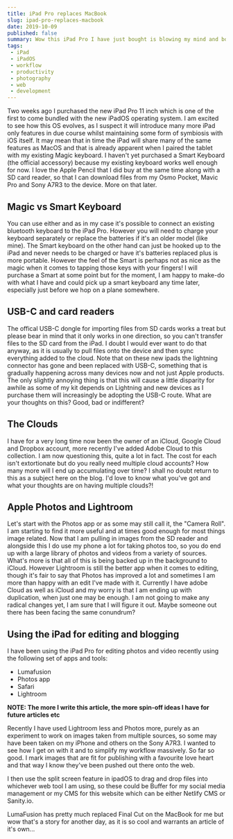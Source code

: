 ```yaml
---
title: iPad Pro replaces MacBook
slug: ipad-pro-replaces-macbook
date: 2019-10-09
published: false
summary: Wow this iPad Pro I have just bought is blowing my mind and boosting my productivity. Here is why
tags:
 - iPad
 - iPadOS
 - workflow
 - productivity
 - photography
 - web
 - development
---
```


Two weeks ago I purchased the new iPad Pro 11 inch which is one of the first to come bundled with the new iPadOS operating system. I am excited to see how this OS evolves, as I suspect it will introduce many more iPad only features in due course whilst maintaining some form of symbiosis with iOS itself. It may mean that in time the iPad will share many of the same features as MacOS and that is already apparent when I paired the tablet with my existing Magic keyboard. I haven't yet purchased a Smart Keyboard (the official accessory) because my existing keyboard works well enough for now. I love the Apple Pencil that I did buy at the same time along with a SD card reader, so that I can download files from my Osmo Pocket, Mavic Pro and Sony A7R3 to the device. More on that later.

## Magic vs Smart Keyboard
You can use either and as in my case it's possible to connect an existing bluetooth keyboard to the iPad Pro. However you will need to charge your keyboard separately or replace the batteries if it's an older model (like mine). The Smart keyboard on the other hand can just be hooked up to the iPad and never needs to be charged or have it's batteries replaced plus is more portable. However the feel of the Smart is perhaps not as nice as the magic when it comes to tapping those keys with your fingers! I will purchase a Smart at some point but for the moment, I am happy to make-do with what I have and could pick up a smart keyboard any time later, especially just before we hop on a plane somewhere.

## USB-C and card readers
The offical USB-C dongle for importing files from SD cards works a treat but please bear in mind that it only works in one direction, so you can't transfer files to the SD card from the iPad. I doubt I would ever want to do that anyway, as it is usually to pull files onto the device and then sync everything added to the cloud. Note that on these new ipads the lightning connector has gone and been replaced with USB-C, something that is gradually happening across many devices now and not just Apple products. The only slightly annoying thing is that this will cause a little disparity for awhile as some of my kit depends on Lightning and new devices as I purchase them will increasingly be adopting the USB-C route. What are your thoughts on this? Good, bad or indifferent?

## The Clouds
I have for a very long time now been the owner of an iCloud, Google Cloud and Dropbox account, more recently I've added Adobe Cloud to this collection. I am now questioning this, quite a lot in fact. The cost for each isn't extortionate but do you really need multiple cloud accounts? How many more will I end up accumulating over time? I shall no doubt return to this as a subject here on the blog. I'd love to know what you've got and what your thoughts are on having multiple clouds?!

## Apple Photos and Lightroom
Let's start with the Photos app or as some may still call it, the "Camera Roll". I am starting to find it more useful and at times good enough for most things image related. Now that I am pulling in images from the SD reader and alongside this I do use my phone a lot for taking photos too, so you do end up with a large library of photos and videos from a variety of sources. What's more is that all of this is being backed up in the background to iCloud. However Lightroom is still the better app when it comes to editing, though it's fair to say that Photos has improved a lot and sometimes I am more than happy with an edit I've made with it. Currently I have adobe Cloud as well as iCloud and my worry is that I am ending up with duplication, when just one may be enough. I am not going to make any radical changes yet, I am sure that I will figure it out. Maybe someone out there has been facing the same conundrum?

## Using the iPad for editing and blogging
I have been using the iPad Pro for editing photos and video recently using the following set of apps and tools:

- Lumafusion
- Photos app
- Safari
- Lightroom

__NOTE: The more I write this article, the more spin-off ideas I have for future articles etc__

Recently I have used Lightroom less and Photos more, purely as an experiment to work on images taken from multiple sources, so some may have been taken on my iPhone and others on the Sony A7R3. I wanted to see how I get on with it and to simplify my workflow massively. So far so good. I mark images that are fit for publishing with a favourite love heart and that way I know they've been pushed out there onto the web. 

I then use the split screen feature in ipadOS to drag and drop files into whichever web tool I am using, so these could be Buffer for my social media management or my CMS for this website which can be either Netlify CMS or Sanity.io.

LumaFusion has pretty much replaced Final Cut on the MacBook for me but wow that's a story for another day, as it is so cool and warrants an article of it's own...
